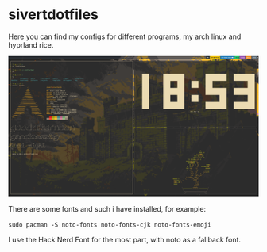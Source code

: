 # sivertdotfiles
Here you can find my configs for different programs, my arch linux and hyprland rice.

![](archconfigV2.jpg)

There are some fonts and such i have installed, for example:

```sudo pacman -S noto-fonts noto-fonts-cjk noto-fonts-emoji```

I use the Hack Nerd Font for the most part, with noto as a fallback font.
